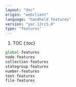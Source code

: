 ```yaml
---
layout: "doc"
origin: "webclient"
language: "handheld features"
version: "yar.12rc5.0"
type: "features"
---
```


1. TOC
{:toc}

```js
global-features
node-features
collection-features
stategroup-features
number-features
text-features
file-features
```
